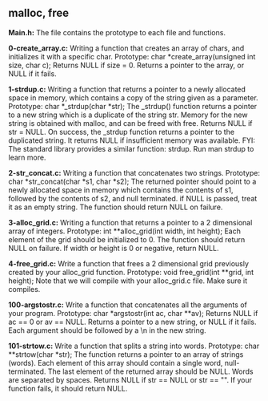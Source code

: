 ## malloc, free


**Main.h:** The file contains the prototype to each file and functions.


**0-create_array.c:** Writing a function that creates an array of chars, and initializes it with a specific char.
Prototype: char *create_array(unsigned int size, char c);
Returns NULL if size = 0.
Returns a pointer to the array, or NULL if it fails.


**1-strdup.c:** Writing a function that returns a pointer to a newly allocated space in memory, which contains a copy of the string given as a parameter.
Prototype: char *_strdup(char *str);
The _strdup() function returns a pointer to a new string which is a duplicate of the string str. Memory for the new string is obtained with malloc, and can be freed with free.
Returns NULL if str = NULL.
On success, the _strdup function returns a pointer to the duplicated string. It returns NULL if insufficient memory was available.
FYI: The standard library provides a similar function: strdup. Run man strdup to learn more.


**2-str_concat.c:** Writing a function that concatenates two strings.
Prototype: char *str_concat(char *s1, char *s2);
The returned pointer should point to a newly allocated space in memory which contains the contents of s1, followed by the contents of s2, and null terminated.
if NULL is passed, treat it as an empty string.
The function should return NULL on failure.


**3-alloc_grid.c:** Writing a function that returns a pointer to a 2 dimensional array of integers.
Prototype: int **alloc_grid(int width, int height);
Each element of the grid should be initialized to 0.
The function should return NULL on failure.
If width or height is 0 or negative, return NULL.


**4-free_grid.c:** Write a function that frees a 2 dimensional grid previously created by your alloc_grid function.
Prototype: void free_grid(int **grid, int height);
Note that we will compile with your alloc_grid.c file. Make sure it compiles.


**100-argstostr.c:** Write a function that concatenates all the arguments of your program.
Prototype: char *argstostr(int ac, char **av);
Returns NULL if ac == 0 or av == NULL.
Returns a pointer to a new string, or NULL if it fails.
Each argument should be followed by a \n in the new string.


**101-strtow.c:** Write a function that splits a string into words.
Prototype: char **strtow(char *str);
The function returns a pointer to an array of strings (words).
Each element of this array should contain a single word, null-terminated.
The last element of the returned array should be NULL.
Words are separated by spaces.
Returns NULL if str == NULL or str == "".
If your function fails, it should return NULL.